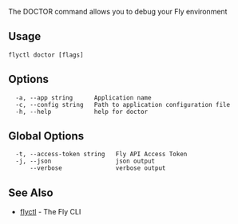 The DOCTOR command allows you to debug your Fly environment


## Usage
~~~
flyctl doctor [flags]
~~~

## Options

~~~
  -a, --app string      Application name
  -c, --config string   Path to application configuration file
  -h, --help            help for doctor
~~~

## Global Options

~~~
  -t, --access-token string   Fly API Access Token
  -j, --json                  json output
      --verbose               verbose output
~~~

## See Also

* [flyctl](/docs/flyctl/help/)	 - The Fly CLI


